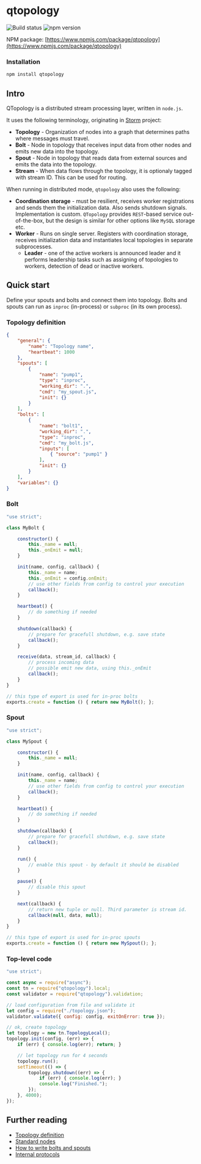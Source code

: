 # qtopology

![Build status](https://travis-ci.org/qminer/qtopology.svg?branch=master "Travis CI status")
![npm version](https://badge.fury.io/js/qtopology.svg "NPM version")

NPM package: [https://www.npmjs.com/package/qtopology](https://www.npmjs.com/package/qtopology)

### Installation

`````````````bash
npm install qtopology
`````````````

## Intro

QTopology is a distributed stream processing layer, written in `node.js`.

It uses the following terminology, originating in [Storm](http://storm.apache.org/) project:

- **Topology** - Organization of nodes into a graph that determines paths where messages must travel.
- **Bolt** - Node in topology that receives input data from other nodes and emits new data into the topology.
- **Spout** - Node in topology that reads data from external sources and emits the data into the topology.
- **Stream** - When data flows through the topology, it is optionaly tagged with stream ID. This can be used for routing.

When running in distributed mode, `qtopology` also uses the following:

- **Coordination storage** - must be resilient, receives worker registrations and sends them the initialization data. Also sends shutdown signals. Implementation is custom. `QTopology` provides `REST`-based service out-of-the-box, but the design is similar for other options like `MySQL` storage etc.
- **Worker** - Runs on single server. Registers with coordination storage, receives initialization data and instantiates local topologies in separate subprocesses.
    - **Leader** - one of the active workers is announced leader and it performs leadership tasks such as assigning of topologies to workers, detection of dead or inactive workers.

## Quick start

Define your spouts and bolts and connect them into topology. Bolts and spouts can run as `inproc` (in-process) or `subproc` (in its own process).

### Topology definition

`````````````````````````json
{
    "general": {
        "name": "Topology name",
        "heartbeat": 1000
    },
    "spouts": [
        {
            "name": "pump1",
            "type": "inproc",
            "working_dir": ".",
            "cmd": "my_spout.js",
            "init": {}
        }
    ],
    "bolts": [
        {
            "name": "bolt1",
            "working_dir": ".",
            "type": "inproc",
            "cmd": "my_bolt.js",
            "inputs": [
                { "source": "pump1" }
            ],
            "init": {}
        }
    ],
    "variables": {}
}

`````````````````````````

### Bolt

```````````````````````javascript
"use strict";

class MyBolt {

    constructor() {
        this._name = null;
        this._onEmit = null;
    }

    init(name, config, callback) {
        this._name = name;
        this._onEmit = config.onEmit;
        // use other fields from config to control your execution
        callback();
    }

    heartbeat() {
        // do something if needed
    }

    shutdown(callback) {
        // prepare for gracefull shutdown, e.g. save state
        callback();
    }

    receive(data, stream_id, callback) {
        // process incoming data
        // possible emit new data, using this._onEmit
        callback();
    }
}

// this type of export is used for in-proc bolts
exports.create = function () { return new MyBolt(); };
```````````````````````

### Spout

```````````````````````javascript
"use strict";

class MySpout {

    constructor() {
        this._name = null;
    }

    init(name, config, callback) {
        this._name = name;
        // use other fields from config to control your execution
        callback();
    }

    heartbeat() {
        // do something if needed
    }

    shutdown(callback) {
        // prepare for gracefull shutdown, e.g. save state
        callback();
    }

    run() {
        // enable this spout - by default it should be disabled
    }

    pause() {
        // disable this spout
    }

    next(callback) {
        // return new tuple or null. Third parameter is stream id.
        callback(null, data, null);
    }
}

// this type of export is used for in-proc spouts
exports.create = function () { return new MySpout(); };
```````````````````````

### Top-level code

``````````````````````javascript
"use strict";

const async = require("async");
const tn = require("qtopology").local;
const validator = require("qtopology").validation;

// load configuration from file and validate it
let config = require("./topology.json");
validator.validate({ config: config, exitOnError: true });

// ok, create topology
let topology = new tn.TopologyLocal();
topology.init(config, (err) => {
    if (err) { console.log(err); return; }

    // let topology run for 4 seconds
    topology.run();
    setTimeout(() => {
        topology.shutdown((err) => {
            if (err) { console.log(err); }
            console.log("Finished.");
        });
    }, 4000);
});
``````````````````````

## Further reading

- [Topology definition](topology-definition.md)
- [Standard nodes](std-nodes.md)
- [How to write bolts and spouts](how-to-write-bolts-and-spouts.md)
- [Internal protocols](protocols.md)
